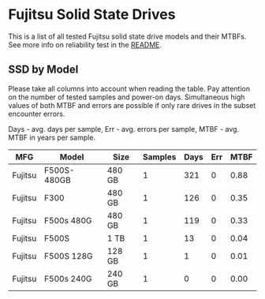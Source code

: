 Fujitsu Solid State Drives
==========================

This is a list of all tested Fujitsu solid state drive models and their MTBFs. See
more info on reliability test in the [README](https://github.com/linuxhw/SMART).

SSD by Model
------------

Please take all columns into account when reading the table. Pay attention on the
number of tested samples and power-on days. Simultaneous high values of both MTBF
and errors are possible if only rare drives in the subset encounter errors.

Days - avg. days per sample,
Err  - avg. errors per sample,
MTBF - avg. MTBF in years per sample.

| MFG       | Model              | Size   | Samples | Days  | Err   | MTBF |
|-----------|--------------------|--------|---------|-------|-------|------|
| Fujitsu   | F500S-480GB        | 480 GB | 1       | 321   | 0     | 0.88   |
| Fujitsu   | F300               | 480 GB | 1       | 126   | 0     | 0.35   |
| Fujitsu   | F500s 480G         | 480 GB | 1       | 119   | 0     | 0.33   |
| Fujitsu   | F500S              | 1 TB   | 1       | 13    | 0     | 0.04   |
| Fujitsu   | F500S 128G         | 128 GB | 1       | 1     | 0     | 0.01   |
| Fujitsu   | F500s 240G         | 240 GB | 1       | 0     | 0     | 0.00   |
